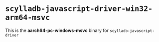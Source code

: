 # `scylladb-javascript-driver-win32-arm64-msvc`

This is the **aarch64-pc-windows-msvc** binary for `scylladb-javascript-driver`

